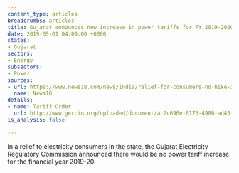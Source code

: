 ```yaml
---
content_type: articles
breadcrumbs: articles
title: Gujarat announces new increase in power tariffs for FY 2019-2020
date: 2019-05-01 04:00:00 +0000
states:
- Gujarat
sectors:
- Energy
subsectors:
- Power
sources:
- url: https://www.news18.com/news/india/relief-for-consumers-no-hike-in-power-tariff-in-gujarat-for-2019-20-2117519.html
  name: News18
details:
- name: Tariff Order
  url: http://www.gercin.org/uploaded/document/ac2c696e-6173-4980-ad45-8a078f052eed.pdf
is_analysis: false

---
```

In a relief to electricity consumers in the state, the Gujarat Electricity Regulatory Commission announced there would be no power tariff increase for the financial year 2019-20.